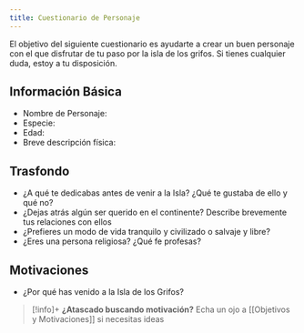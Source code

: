 ```yaml
---
title: Cuestionario de Personaje
---
```


El objetivo del siguiente cuestionario es ayudarte a crear un buen personaje con el que disfrutar de tu paso por la isla de los grifos. Si tienes cualquier duda, estoy a tu disposición.

## Información Básica
- Nombre de Personaje:
- Especie:
- Edad:
- Breve descripción física:

## Trasfondo
- ¿A qué te dedicabas antes de venir a la Isla? ¿Qué te gustaba de ello y qué no?
- ¿Dejas atrás algún ser querido en el continente? Describe brevemente tus relaciones con ellos
- ¿Prefieres un modo de vida tranquilo y civilizado o salvaje y libre?
- ¿Eres una persona religiosa? ¿Qué fe profesas?

## Motivaciones
- ¿Por qué has venido a la Isla de los Grifos? 

> [!info]+ **¿Atascado buscando motivación?** 
> Echa un ojo a [[Objetivos y Motivaciones]] si necesitas ideas
